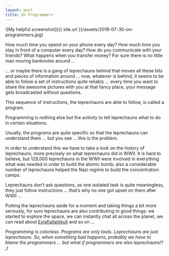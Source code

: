 ```yaml
--- 
layout: post
title: On Programmers
---
```


![My helpful screenshot]({{ site.url }}/assets/2018-07-30-on-programmers.jpg)

How much time you spend on your phone every day? How much time you stay in front of a computer every day? How do you 
communicate with your friends? What happens when you transfer money? For sure there is no little man moving banknotes 
around … 

… or maybe there is a gang of leprechauns behind that moves all these bits and pieces of information around … now, 
whatever is behind, it seems to be able to follow a set of instructions quite reliably … every time you want to share 
the awesome pictures with you at that fancy place, your message gets broadcasted without questions.

This sequence of instructions, the leprechauns are able to follow, is called a program. 

Programming is nothing else but the activity to tell leprechauns what to do in certain situations.

Usually, the programs are quite specific so that the leprechauns can understand them … but you see … this is the problem. 

In order to understand this we have to take a look on the history of leprechauns, more precisely on what leprechauns 
did in WWII. It is hard to believe, but 129,000 leprechauns in the WWII were involved in everything what was needed 
in order to build the atomic bomb; also a considerable number of leprechauns helped the Nazi regime to build the 
concentration camps. 

Leprechauns don’t ask questions, as one isolated task is quite meaningless, they just follow instructions … that’s why 
no one got upset on them after WWII … 

Putting the leprechauns aside for a moment and taking things a bit more seriously, for sure leprechauns are also 
contributing to good things: we started to explore the space, we can instantly chat all across the planet, we can 
read about [Eyjafjallajökull](https://en.wikipedia.org/wiki/Eyjafjallaj%C3%B6kull) and so on … 

_Programming is colorless. Programs are only tools. Leprechauns are just leprechauns. So, when something bad happens, 
probably we have to blame the programmers … but what if programmers are also leprechauns!? ;)_
